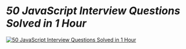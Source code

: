 # ***50 JavaScript Interview Questions Solved in 1 Hour***

[![50 JavaScript Interview Questions Solved in 1 Hour](https://img.youtube.com/vi/qTszFuibDEg/maxresdefault.jpg)](https://youtu.be/qTszFuibDEg) 